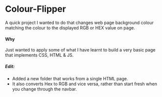 # Colour-Flipper

A quick project I wanted to do that changes web page background colour matching the colour to the displayed RGB or HEX value on page.

#### Why

Just wanted to apply some of what I have learnt to build a very basic page that implements CSS, HTML & JS.

##### Edit:
* Added a new folder that works from a single HTML page.
* It also converts Hex to RGB and vice versa, rather than start fresh when you change through the navbar.